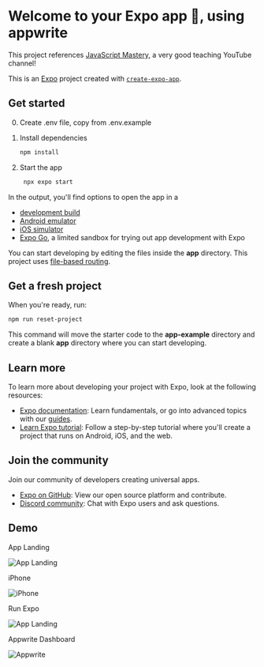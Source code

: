 # Welcome to your Expo app 👋, using appwrite

This project references [JavaScript Mastery](https://www.youtube.com/@javascriptmastery), a very good teaching YouTube channel!

This is an [Expo](https://expo.dev) project created with [`create-expo-app`](https://www.npmjs.com/package/create-expo-app).

## Get started

0. Create .env file, copy from .env.example

1. Install dependencies

   ```bash
   npm install
   ```

2. Start the app

   ```bash
    npx expo start
   ```

In the output, you'll find options to open the app in a

- [development build](https://docs.expo.dev/develop/development-builds/introduction/)
- [Android emulator](https://docs.expo.dev/workflow/android-studio-emulator/)
- [iOS simulator](https://docs.expo.dev/workflow/ios-simulator/)
- [Expo Go](https://expo.dev/go), a limited sandbox for trying out app development with Expo

You can start developing by editing the files inside the **app** directory. This project uses [file-based routing](https://docs.expo.dev/router/introduction).

## Get a fresh project

When you're ready, run:

```bash
npm run reset-project
```

This command will move the starter code to the **app-example** directory and create a blank **app** directory where you can start developing.

## Learn more

To learn more about developing your project with Expo, look at the following resources:

- [Expo documentation](https://docs.expo.dev/): Learn fundamentals, or go into advanced topics with our [guides](https://docs.expo.dev/guides).
- [Learn Expo tutorial](https://docs.expo.dev/tutorial/introduction/): Follow a step-by-step tutorial where you'll create a project that runs on Android, iOS, and the web.

## Join the community

Join our community of developers creating universal apps.

- [Expo on GitHub](https://github.com/expo/expo): View our open source platform and contribute.
- [Discord community](https://chat.expo.dev): Chat with Expo users and ask questions.

## Demo

App Landing

![App Landing](./assets/git/landing.png)

iPhone

![iPhone](./assets/git/photo_app.jpeg)

Run Expo

![App Landing](./assets/git/expo.png)

Appwrite Dashboard

![Appwrite](./assets/git/appwrite.png)

